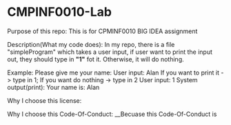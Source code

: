 # CMPINF0010-Lab
Purpose of this repo:
    This is for CPMINF0010 BIG IDEA assignment

Description(What my code does):
    In my repo, there is a file "simpleProgram" which takes a user input, if user want to print the input out, they should type in __"1"__ fot it.
    Otherwise, it will do nothing.

Example:
    Please give me your name:
User input: Alan
    If you want to print it -> type in 1;
    If you want do nothing -> type in 2
User input: 1
System output(print): Your name is: Alan

Why I choose this license:
    
    
Why I choose this Code-Of-Conduct:
    __Becuase this Code-Of-Conduct is 